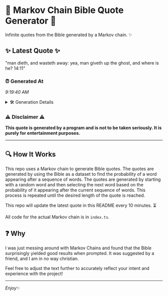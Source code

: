 # 📖 Markov Chain Bible Quote Generator 📖

Infinite quotes from the Bible generated by a Markov chain. ✨

## ✨ Latest Quote ✨
"man dieth, and wasteth away: yea, man giveth up the ghost, and where is he? 14:11"

### ⏰ Generated At
*9:19:40 AM*

<details>
    <summary>🛠️ Generation Details</summary>
    <p>
        <strong>🌱 Seed:</strong> man<br>
        <strong>🔄 Iterations:</strong> 15<br>
        <strong>📜 Context History:</strong><br>[ man ]: dieth,<br>[ man, dieth, ]: and<br>[ man, dieth,, and ]: wasteth<br>[ man, dieth,, and, wasteth ]: away:<br>[ man, dieth,, and, wasteth, away: ]: yea,<br>[ man, dieth,, and, wasteth, away:, yea, ]: man<br>[ dieth,, and, wasteth, away:, yea,, man ]: giveth<br>[ and, wasteth, away:, yea,, man, giveth ]: up<br>[ wasteth, away:, yea,, man, giveth, up ]: the<br>[ away:, yea,, man, giveth, up, the ]: ghost,<br>[ yea,, man, giveth, up, the, ghost, ]: and<br>[ man, giveth, up, the, ghost,, and ]: where<br>[ giveth, up, the, ghost,, and, where ]: is<br>[ up, the, ghost,, and, where, is ]: he?<br>[ the, ghost,, and, where, is, he? ]: 14:11<br>
    </p>
</details>

### ⚠️ Disclaimer ⚠️
**This quote is generated by a program and is not to be taken seriously. It is purely for entertainment purposes.**

---

## 🔍 How It Works

This repo uses a Markov chain to generate Bible quotes. The quotes are generated by using the Bible as a dataset to find the probability of a word appearing after a sequence of words. The quotes are generated by starting with a random word and then selecting the next word based on the probability of it appearing after the current sequence of words. This process is repeated until the desired length of the quote is reached.

This repo will update the latest quote in this README every 10 minutes. ⏳

All code for the actual Markov chain is in `index.ts`.

## ❓ Why

I was just messing around with Markov Chains and found that the Bible surprisingly yielded good results when prompted. 
It was suggested by a friend, and I am in no way christian.

Feel free to adjust the text further to accurately reflect your intent and experience with the project!

---

*Enjoy*✨
